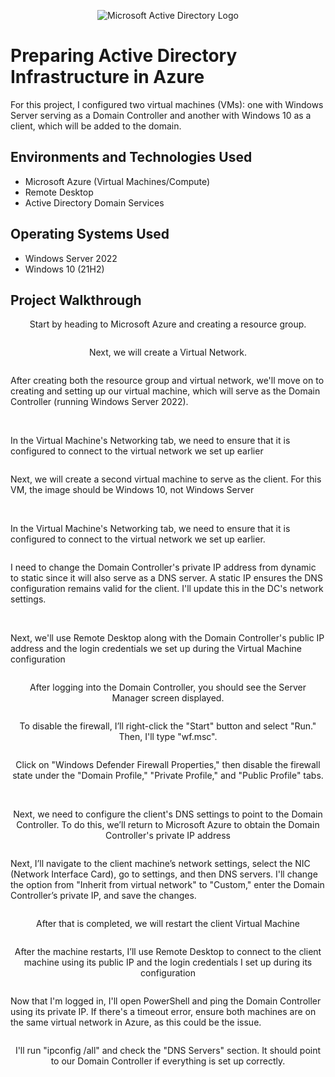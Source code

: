 <p align="center">
<img src="https://i.imgur.com/pU5A58S.png" alt="Microsoft Active Directory Logo"/>
</p>

<h1>Preparing Active Directory Infrastructure in Azure </h1>
For this project, I configured two virtual machines (VMs): one with Windows Server serving as a Domain Controller and another with Windows 10 as a client, which will be added to the domain.<br />



<h2>Environments and Technologies Used</h2>

- Microsoft Azure (Virtual Machines/Compute)
- Remote Desktop
- Active Directory Domain Services


<h2>Operating Systems Used</h2>

- Windows Server 2022
- Windows 10 (21H2)


<h2>Project Walkthrough</h2>


<p align="center">
Start by heading to Microsoft Azure and creating a resource group.
</p>

<img src="https://i.ibb.co/C9Mjwwp/1.jpg" alt=""/>
<p align="center">
Next, we will create a Virtual Network.
</p>

<img src="https://i.ibb.co/qY0d7yF2/Screenshot-3-3-2025-11353-portal-azure-com.jpg" alt=""/>

<p>
After creating both the resource group and virtual network, we'll move on to creating and setting up our virtual machine, which will serve as the Domain Controller (running Windows Server 2022).
</p>

<img src="https://i.ibb.co/wrRnhRxB/Screenshot-3-3-2025-111112-portal-azure-com.jpg" alt=""/>

<img src="https://i.ibb.co/9mmktzdw/Screenshot-3-3-2025-111353-portal-azure-com.jpg" alt=""/>

<br />

</p>In the Virtual Machine's Networking tab, we need to ensure that it is configured to connect to the virtual network we set up earlier </p>

<img src="https://i.ibb.co/DfKMgBJP/Screenshot-3-3-2025-111539-portal-azure-com.jpg" alt=""/>

<p>Next, we will create a second virtual machine to serve as the client. For this VM, the image should be Windows 10, not Windows Server</p>

<img src="https://i.ibb.co/SDfZ921R/Screenshot-3-3-2025-112823-portal-azure-com.jpg" alt=""/>

<img src="https://i.ibb.co/7tHJ4p2b/Screenshot-3-3-2025-112939-portal-azure-com.jpg" alt=""/>

<p>In the Virtual Machine's Networking tab, we need to ensure that it is configured to connect to the virtual network we set up earlier.</p>

<img src="https://i.ibb.co/7JG7Zp31/Screenshot-3-3-2025-113018-portal-azure-com.jpg" alt=""/>

<p>I need to change the Domain Controller's private IP address from dynamic to static since it will also serve as a DNS server. A static IP ensures the DNS configuration remains valid for the client. I'll update this in the DC's network settings.</p>

<img src="https://i.ibb.co/nq4kj1gW/Screenshot-3-3-2025-114045-portal-azure-com.jpg" alt=""/>
<img src="https://i.ibb.co/Q7jnMj1p/Screenshot-3-3-2025-114247-portal-azure-com.jpg" alt=""/>

<p>Next, we'll use Remote Desktop along with the Domain Controller's public IP address and the login credentials we set up during the Virtual Machine configuration</p>

<img src="https://i.ibb.co/TxmxtM6j/Screenshot-2025-03-03-114924.png" alt=""/>

<p align="center">
After logging into the Domain Controller, you should see the Server Manager screen displayed.
</p>

<img src="https://i.ibb.co/1t620tnm/Screenshot-2025-03-03-115311.png" alt=""/>

<p align="center">
To disable the firewall, I’ll right-click the "Start" button and select "Run." Then, I'll type "wf.msc".
</p>

<img src="https://i.ibb.co/N2BzzD6z/Screenshot-2025-03-03-115530.png" alt=""/>

<p align="center">
Click on "Windows Defender Firewall Properties," then disable the firewall state under the "Domain Profile," "Private Profile," and "Public Profile" tabs.
</p>

<img src="https://i.ibb.co/Q7P8sNM0/Screenshot-2025-03-03-115748.png" alt=""/>
<img src="https://i.ibb.co/xTTpJm3/Screenshot-2025-03-03-115935.png" alt=""/>

<p align="center">
Next, we need to configure the client's DNS settings to point to the Domain Controller. To do this, we’ll return to Microsoft Azure to obtain the Domain Controller's private IP address</p>

<img src="https://i.ibb.co/k63vzZ70/Screenshot-2025-03-03-120122.png" alt=""/>

<p>Next, I’ll navigate to the client machine’s network settings, select the NIC (Network Interface Card), go to settings, and then DNS servers. I'll change the option from "Inherit from virtual network" to "Custom," enter the Domain Controller’s private IP, and save the changes.</p>

<img src="https://i.ibb.co/MFMt3Xj/Screenshot-2025-03-03-120418.png" alt=""/>

<p align="center">
After that is completed, we will restart the client Virtual Machine</p>

<img src="https://i.ibb.co/bMBLXHgr/Screenshot-2025-03-03-120629.png" alt=""/>

<p align="center">
After the machine restarts, I’ll use Remote Desktop to connect to the client machine using its public IP and the login credentials I set up during its configuration
</p>

<img src="https://i.ibb.co/HpxH9KBc/Screenshot-2025-03-03-121802.png" alt=""/>

<p>Now that I'm logged in, I'll open PowerShell and ping the Domain Controller using its private IP. If there's a timeout error, ensure both machines are on the same virtual network in Azure, as this could be the issue.</p>

<img src="https://i.ibb.co/ynzX4XcD/Screenshot-2025-03-03-123309.png" alt=""/>

<p align="center">
I'll run "ipconfig /all" and check the "DNS Servers" section. It should point to our Domain Controller if everything is set up correctly.
</p>

<img src="https://i.ibb.co/W4sQ497z/Screenshot-2025-03-03-123350.png" alt=""/>


